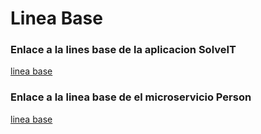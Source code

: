 # Linea Base

### Enlace a la lines base de la aplicacion SolveIT
[linea base](https://github.com/Braianlpe333/IS2-Extra-Clase)

### Enlace a la linea base de el microservicio Person
[linea base ](https://github.com/juanma1231/SolveIt_ServicePerson)
